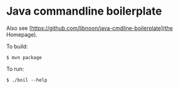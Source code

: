 # Java commandline boilerplate

Also see [https://github.com/libnoon/java-cmdline-boilerplate](the Homepage).

To build:

``` shell
$ mvn package
```

To run:

``` shell
$ ./boil --help
```
